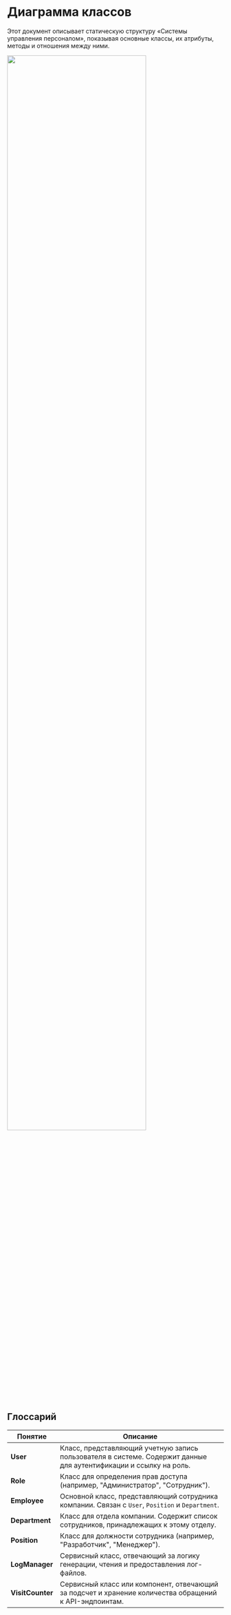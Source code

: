 # Диаграмма классов

Этот документ описывает статическую структуру «Системы управления персоналом», показывая основные классы, их атрибуты, методы и отношения между ними.

<img src="https://github.com/R-Kiselev/trtpo-EMS/blob/main/diagrams/image/Class.jpg" width="80%" />

## Глоссарий

| Понятие | Описание |
|---|---|
| **User** | Класс, представляющий учетную запись пользователя в системе. Содержит данные для аутентификации и ссылку на роль. |
| **Role** | Класс для определения прав доступа (например, "Администратор", "Сотрудник"). |
| **Employee** | Основной класс, представляющий сотрудника компании. Связан с `User`, `Position` и `Department`. |
| **Department** | Класс для отдела компании. Содержит список сотрудников, принадлежащих к этому отделу. |
| **Position** | Класс для должности сотрудника (например, "Разработчик", "Менеджер"). |
| **LogManager** | Сервисный класс, отвечающий за логику генерации, чтения и предоставления лог-файлов. |
| **VisitCounter** | Сервисный класс или компонент, отвечающий за подсчет и хранение количества обращений к API-эндпоинтам. |

